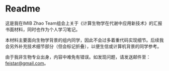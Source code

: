 # Readme

这是我在IMIB Zhao Team组会上关于《计算生物学在代谢中应用新技术》的汇报书面材料，同时也作为个人学习笔记。

本材料主要面向生物学背景的组内同学，因此不会过多着重代码实现细节。后续我会另外补充技术细节部分（但会标记折叠），以便生信或计算机背景的同学参考。

由于我非生物专业出身，内容中难免有错误。如发现问题，请发送邮件至：[feistar@gmail.com](mailto:feistar@gmail.com)。
